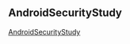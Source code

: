 
## AndroidSecurityStudy

[AndroidSecurityStudy](https://github.com/ox1111/AndroidSecurityStudy.git)
